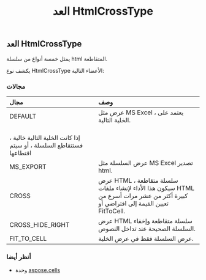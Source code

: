 ﻿---
title: العد HtmlCrossType
second_title: Aspose.Cells for Python via .NET API المراجع
description:
type: docs
weight: 2140
url: /ar/python-net/aspose.cells/htmlcrosstype/
is_root: false
---
##  العد HtmlCrossType
يمثل خمسة أنواع من سلسلة html المتقاطعة.



يكشف نوع HtmlCrossType الأعضاء التالية:

###  مجالات
| مجال| وصف|
| :- | :- |
| DEFAULT | عرض مثل MS Excel ، يعتمد على الخلية التالية.<br/> إذا كانت الخلية التالية خالية ، فستتقاطع السلسلة ، أو سيتم اقتطاعها|
| MS_EXPORT | عرض السلسلة مثل MS Excel تصدير html.|
| CROSS | عرض HTML سلسلة متقاطعة ، سيكون هذا الأداء لإنشاء ملفات HTML كبيرة أكثر من عشر مرات أسرع من تعيين القيمة إلى افتراضي أو FitToCell.|
| CROSS_HIDE_RIGHT | عرض HTML سلسلة متقاطعة وإخفاء السلسلة الصحيحة عند تداخل النصوص.|
| FIT_TO_CELL | عرض السلسلة فقط في عرض الخلية.|



###  أنظر أيضا
* وحدة [aspose.cells](..)
